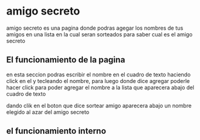 # amigo secreto
amigo secreto es una pagina donde podras agegar los nombres de tus amigos en una lista en la cual seran sorteados para saber cual es el amigo secreto

## El funcionamiento de la pagina
en esta seccion podras escribir el nombre en el cuadro de texto haciendo click en el y tecleando el nombre, para luego donde dice agregar poderle hacer click para poder agregar el nombre a la lista que aparecera abajo del cuadro de texto

dando clik en el boton que dice sortear amigo aparecera abajo un nombre elegido al azar del amigo secreto

## el funcionamiento interno

